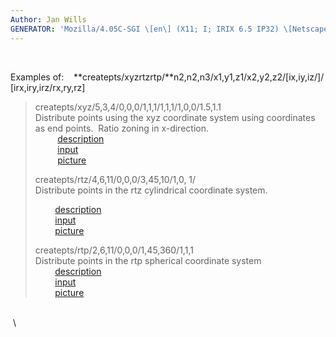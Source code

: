 ```yaml
---
Author: Jan Wills
GENERATOR: 'Mozilla/4.05C-SGI \[en\] (X11; I; IRIX 6.5 IP32) \[Netscape\]'
---
```


 

Examples of:   
**createpts/xyzrtzrtp/**n2,n2,n3/x1,y1,z1/x2,y2,z2/\[ix,iy,iz/\]/
\[irx,iry,irz/rx,ry,rz\]

> createpts/xyz/5,3,4/0,0,0/1,1,1/1,1,1/1,0,0/1.5,1.1\
> Distribute points using the xyz coordinate system using coordinates as
> end points.  Ratio zoning in x-direction.\
>          [description](description1a.md)\
>          [input](../input_output/lagrit_input1a)\
>          [picture](../image/image1a.gif)
>
> createpts/rtz/4,6,11/0,0,0/3,45,10/1,0, 1/\
> Distribute points in the rtz cylindrical coordinate system.
>
>         [description](description1b.md)\
>         [input](../input_output/lagrit_input1b)\
>         [picture](../image/image1b.gif)
>
> createpts/rtp/2,6,11/0,0,0/1,45,360/1,1,1\
> Distribute points in the rtp spherical coordinate system\
>         [description](description1c.md)\
>         [input](../input_output/lagrit_input1c)\
>         [picture](../image/image1c.gif)

 \
 \
